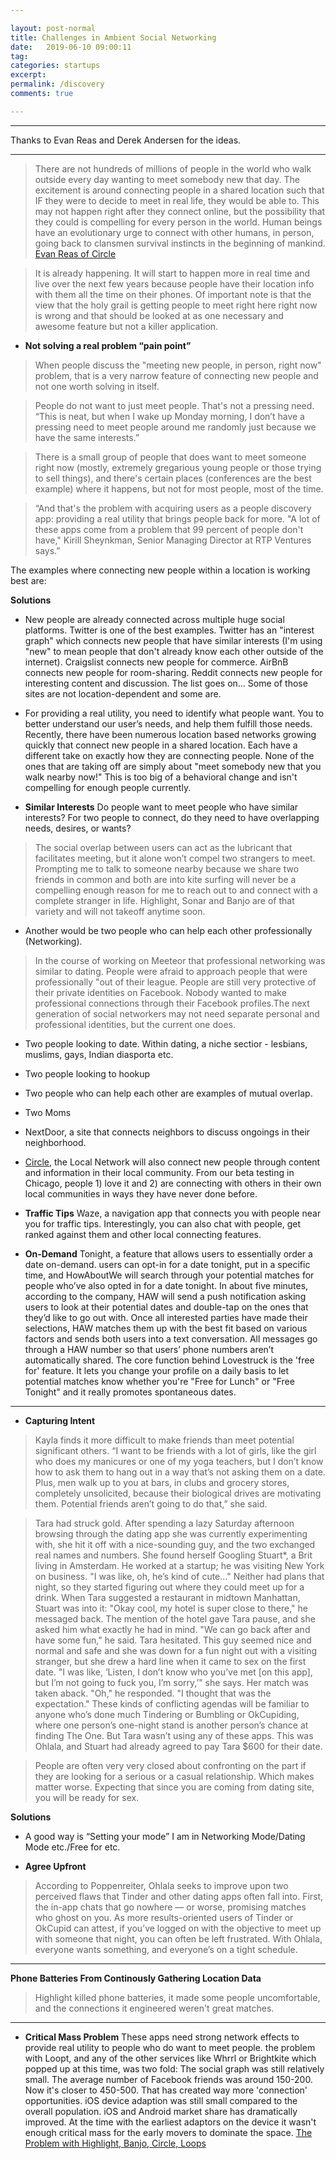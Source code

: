 ```yaml
---

layout: post-normal
title: Challenges in Ambient Social Networking
date:   2019-06-10 09:00:11
tag: 
categories: startups
excerpt: 
permalink: /discovery
comments: true

---
```


---

Thanks to Evan Reas and Derek Andersen for the ideas.

----

> There are not hundreds of millions of people in the world who walk outside every day wanting to meet somebody new that day. The excitement is around connecting people in a shared location such that IF they were to decide to meet in real life, they would be able to. This may not happen right after they connect online, but the possibility that they could is compelling for every person in the world. Human beings have an evolutionary urge to connect with other humans, in person, going back to clansmen survival instincts in the beginning of mankind. [Evan Reas of Circle]( https://www.quora.com/How-close-is-anybody-to-solving-the-social-networking-problem-of-connecting-new-people)

> It is already happening. It will start to happen more in real time and live over the next few years because people have their location info with them all the time on their phones. Of important note is that the view that the holy grail is getting people to meet right here right now is wrong and that should be looked at as one necessary and awesome feature but not a killer application.



*  **Not solving a real problem “pain point”**


> When people discuss the "meeting new people, in person, right now" problem, that is a very narrow feature of connecting new people and not one worth solving in itself.  



> People do not want to just meet people. That's not a pressing need.  “This is neat, but when I wake up Monday morning, I don’t have a pressing need to meet people around me randomly just because we have the same interests.” 
    
> There is a small group of people that does want to meet someone right now (mostly, extremely gregarious young people or those trying to sell things), and there's certain places (conferences are the best example) where it happens, but not for most people, most of the time. 
    
> “And that's the problem with acquiring users as a people discovery app: providing a real utility that brings people back for more. "A lot of these apps come from a problem that 99 percent of people don't have," Kirill Sheynkman, Senior Managing Director at RTP Ventures says.”

The examples where connecting new people within a location is working best are: 
        




**Solutions**

* New people are already connected across multiple huge social platforms. 
Twitter is one of the best examples. Twitter has an "interest graph" which connects new people that have similar interests (I'm using "new" to mean people that don't already know each other outside of the internet). Craigslist connects new people for commerce. AirBnB connects new people for room-sharing. Reddit connects new people for interesting content and discussion. The list goes on... Some of those sites are not location-dependent and some are. 

* For providing a real utility,  you need to identify what people want.   You  to better understand our user’s needs, and help them fulfill those needs. Recently, there have been numerous location based networks growing quickly that connect new people in a shared location. Each have a different take on exactly how they are connecting people. None of the ones that are taking off are simply about "meet somebody new that you walk nearby now!"  This is too big of a behavioral change and isn't compelling for enough people currently. 

*  **Similar Interests** Do people want to meet people who have similar interests?  For two people to connect, do they need to have overlapping needs, desires, or wants? 
    
>  The social overlap between users can act as the lubricant that facilitates meeting, but it alone won’t compel two strangers to meet.  Prompting me to talk to someone nearby because we share two friends in common and both are into kite surfing will never be a compelling enough reason for me to reach out to and connect with a complete stranger in life. Highlight, Sonar and Banjo are of that variety and will not takeoff anytime soon.


* Another would be two people who can help each other professionally (Networking). 

> In the course of working on Meeteor that professional networking was similar to dating. People were afraid to approach people that were professionally "out of their league. People are still very protective of their private identities on Facebook. Nobody wanted to make professional connections through their Facebook profiles.The next generation of social networkers may not need separate personal and professional identities, but the current one does.

*  Two people looking to date. Within dating, a niche sectior - lesbians, muslims, gays, Indian diasporta etc. 

* Two people looking to hookup

* Two people who can help each other are examples of mutual overlap.  

* Two Moms

* NextDoor, a site that connects neighbors to discuss ongoings in their neighborhood. 

* [Circle](https://www.quora.com/topic/Circle-app), the Local Network will also connect new people through content and information in their local community. From our beta testing in Chicago, people 1) love it and 2) are connecting with others in their own local communities in ways they have never done before. 

* **Traffic Tips** Waze, a navigation app that connects you with people near you for traffic tips. Interestingly, you can also chat with people, get ranked against them and other local connecting features. 
        
* **On-Demand** Tonight, a feature that allows users to essentially order a date on-demand. users can opt-in for a date tonight, put in a specific time, and HowAboutWe will search through your potential matches for people who’ve also opted in for a date tonight. In about five minutes, according to the company, HAW will send a push notification asking users to look at their potential dates and double-tap on the ones that they’d like to go out with. Once all interested parties have made their selections, HAW matches them up with the best fit based on various factors and sends both users into a text conversation. All messages go through a HAW number so that users’ phone numbers aren’t automatically shared. The core function behind Lovestruck is the 'free for' feature. It lets you change your profile on a daily basis to let potential matches know whether you're "Free for Lunch" or "Free Tonight" and it really promotes spontaneous dates.

----

* **Capturing Intent** 

> Kayla finds it more difficult to make friends than meet potential significant others. “I want to be friends with a lot of girls, like the girl who does my manicures or one of my yoga teachers, but I don’t know how to ask them to hang out in a way that’s not asking them on a date. Plus, men walk up to you at bars, in clubs and grocery stores, completely unsolicited, because their biological drives are motivating them. Potential friends aren’t going to do that,” she said.

> Tara had struck gold. After spending a lazy Saturday afternoon browsing through the dating app she was currently experimenting with, she hit it off with a nice-sounding guy, and the two exchanged real names and numbers. She found herself Googling Stuart*, a Brit living in Amsterdam. He worked at a startup; he was visiting New York on business. "I was like, oh, he’s kind of cute…" Neither had plans that night, so they started figuring out where they could meet up for a drink. When Tara suggested a restaurant in midtown Manhattan, Stuart was into it: "Okay cool, my hotel is super close to there," he messaged back. The mention of the hotel gave Tara pause, and she asked him what exactly he had in mind. "We can go back after and have some fun," he said. Tara hesitated. This guy seemed nice and normal and safe and she was down for a fun night out with a visiting stranger, but she drew a hard line when it came to sex on the first date. "I was like, ‘Listen, I don’t know who you’ve met [on this app], but I’m not going to fuck you, I’m sorry,’" she says. Her match was taken aback. "Oh," he responded. "I thought that was the expectation." These kinds of conflicting agendas will be familiar to anyone who’s done much Tindering or Bumbling or OkCupiding, where one person’s one-night stand is another person’s chance at finding The One. But Tara wasn’t using any of these apps. This was Ohlala, and Stuart had already agreed to pay Tara $600 for their date.

> People are often very very closed about confronting on the part if they are looking for a serious or a casual relationship. Which makes matter worse. Expecting that since you are coming from dating site, you will be ready for sex.

**Solutions**

* A good way is “Setting your mode” I am in Networking Mode/Dating Mode etc./Free for etc. 

* **Agree Upfront** 

> According to Poppenreiter, Ohlala seeks to improve upon two perceived flaws that Tinder and other dating apps often fall into. First, the in-app chats that go nowhere — or worse, promising matches who ghost on you. As more results-oriented users of Tinder or OkCupid can attest, if you’ve logged on with the objective to meet up with someone that night, you can often be left frustrated. With Ohlala, everyone wants something, and everyone’s on a tight schedule.
    
----

 
**Phone Batteries From Continously Gathering Location Data**

> Highlight killed phone batteries, it made some people uncomfortable, and the connections it engineered weren't great matches.

---

* **Critical Mass Problem**  These apps need strong network effects to provide real utility to people who do want to meet people.  the problem with Loopt, and any of the other services like Whrrl or Brightkite which popped up at this time, was two fold:  The social graph was still relatively small. The average number of Facebook friends was around 150-200. Now it's closer to 450-500. That has created way more 'connection' opportunities.  iOS device adaption was still small compared to the overall population. iOS and Android market share has dramatically improved. At the time with the earliest adaptors on the device it wasn't enough critical mass for the early movers to dominate the space. [The Problem with Highlight, Banjo, Circle, Loops](https://www.startupgrind.com/blog/3-horse-race-for-meet-new-people-space-highlight-banjo-lals-circle/)
    
